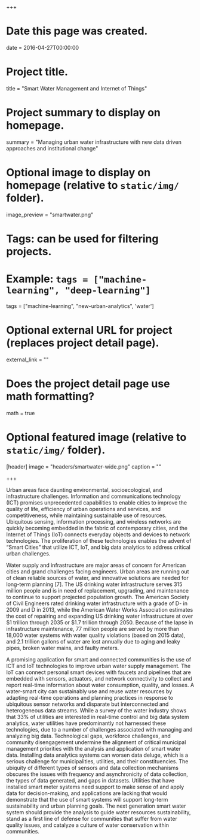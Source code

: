 +++
# Date this page was created.
date = 2016-04-27T00:00:00

# Project title.
title = "Smart Water Management and Internet of Things"

# Project summary to display on homepage.
summary = "Managing urban water infrastructure with new data driven approaches and institutional change"

# Optional image to display on homepage (relative to `static/img/` folder).
image_preview = "smartwater.png"

# Tags: can be used for filtering projects.
# Example: `tags = ["machine-learning", "deep-learning"]`
tags = ["machine-learning", "new-urban-analytics", 'water']

# Optional external URL for project (replaces project detail page).
external_link = ""

# Does the project detail page use math formatting?
math = true

# Optional featured image (relative to `static/img/` folder).
[header]
image = "headers/smartwater-wide.png"
caption = ""

+++

Urban areas face daunting environmental, socioecological, and infrastructure challenges. Information and communications technology (ICT) promises unprecedented capabilities to enable cities to improve the quality of life, efficiency of urban operations and services, and competitiveness, while maintaining sustainable use of resources. Ubiquitous sensing, information processing, and wireless networks are quickly becoming embedded in the fabric of contemporary cities, and the Internet of Things (IoT) connects everyday objects and devices to network technologies. The proliferation of these technologies enables the advent of “Smart Cities” that utilize ICT, IoT, and big data analytics to address critical urban challenges.

Water supply and infrastructure are major areas of concern for American cities and grand challenges facing engineers. Urban areas are running out of clean reliable sources of water, and innovative solutions are needed for long-term planning [7]. The US drinking water infrastructure serves 315 million people and is in need of replacement, upgrading, and maintenance to continue to support projected population growth. The American Society of Civil Engineers rated drinking water infrastructure with a grade of D- in 2009 and D in 2013, while the American Water Works Association estimates the cost of repairing and expanding US drinking water infrastructure at over $1 trillion through 2035 or $1.7 trillion through 2050. Because of the lapse in infrastructure maintenance, 77 million people are served by more than 18,000 water systems with water quality violations (based on 2015 data), and 2.1 trillion gallons of water are lost annually due to aging and leaky pipes, broken water mains, and faulty meters.

A promising application for smart and connected communities is the use of ICT and IoT technologies to improve urban water supply management. The IoT can connect personal smart devices with faucets and pipelines that are embedded with sensors, actuators, and network connectivity to collect and report real-time information about water consumption, quality, and losses. A water-smart city can sustainably use and reuse water resources by adapting real-time operations and planning practices in response to ubiquitous sensor networks and disparate but interconnected and heterogeneous data streams. While a survey of the water industry shows that 33% of utilities are interested in real-time control and big data system analytics, water utilities have predominantly not harnessed these technologies,  due to a number of challenges associated with managing and analyzing big data. Technological gaps, workforce challenges, and community disengagement undermine the alignment of critical municipal management priorities with the analysis and application of smart water data. Installing data analytics systems can worsen data deluge, which is a serious challenge for municipalities, utilities, and their constituencies. The ubiquity of different types of sensors and data collection mechanisms obscures the issues with frequency and asynchronicity of data collection, the types of data generated, and gaps in datasets. Utilities that have installed smart meter systems need support to make sense of and apply data for decision-making, and applications are lacking that would demonstrate that the use of smart systems will support long-term sustainability and urban planning goals. The next generation smart water system should provide the analysis to guide water resources sustainability, stand as a first line of defense for communities that suffer from water quality issues, and catalyze a culture of water conservation within communities.

